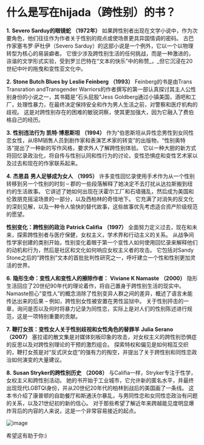 # 什么是写在hijada（跨性别）的书？

**1.** **Severo Sarduy的眼镜蛇** **（1972年）** 
如果跨性别者出现在文学小说中，作为次要角色，他们往往作为作者关于性别的观点或使场景更具异国情调的密码。 古巴作家塞韦罗·萨杜伊（Severo Sarduy）的这部小说是一个例外，它以一个以物理转型为核心的易装癖者。 它很少涉及跨性别生活的任何挑战，而是一种激进的，诙谐的文学形式实验，受到罗兰巴特在“文本的快乐”中的称赞_，_但它沉浸在20世纪中叶的拖曳和变性亚文化中。

**2.** **Stone Butch Blues by** **Leslie Feinberg** **（1993）** 
Feinberg的书是由Trans Transration andTransgender Warriors的作者撰写的第一部认真探讨其主人公性别身份的小说之一，其书籍是“石头屁股”Jess Goldberg通过小镇美国，酒吧和工厂，处理性暴力，在最终决定保持安全和作为男人生活之前，对警察和医疗机构的歧视。 这是对跨性别存在的困难的敏锐洞察，使其更加强大，因为它融入了费伯格自己的经历。

**3.** **性别违法行为** **凯特·博恩斯坦** **（1994）**
作为“伯恩斯坦从异性恋男性到女同性恋女性，从IBM销售人员到剧作家和表演艺术家的转变”的出版物，“性别奥特洛”提出了一种新的写作风格，要求外人了解跨性别体验。 它以一种大胆的新方式将回忆录政治化，将自传与性别认同和性行为的讨论，变性恐惧症和变性艺术家以及过去和现在的作家联系起来。

**4.** **杰恩县** **男人足够成为女人** **（1995）** 
许多变性回忆录使用手术作为从一个性别转移到另一个性别的时刻 – 郡的一些段落解释了她决定不去打扰从达拉斯搬到纽约的生活故事。 它讲述了她如何出现在沃霍尔工厂和石墙骚乱，然后成为美国和伦敦朋克摇滚场景的一部分，以及西柏林的奇怪地下。 它充满了对消失的反文化的深刻见解，以及一种令人愉快的替代故事，这些故事优先考虑适合资产阶级规范的愿望。

**性别变化：跨性别的政治** **Patrick Califia** **（1997）** 
全面努力定义过去，现在和未来，探索跨性别者与医疗保健，女权主义，学术界和行动主义的关系。 从战争间性学家创建的类别开始，性别变化着眼于第一个变性人如何使用回忆录来解释他们的动机和行为，然后是社区和文化如何响应女权主义者的攻击。 它包括对Sandy Stone之后的“跨性别”文本的首批批判性研究之一，呼吁建立一个性和性别更加灵活的世界。

**6.** **隐形生命：变性人和变性人的擦除作者：** **Viviane K Namaste** **（2000）** 
隐形生活回应了20世纪90年代的理论着作，将自己置身于跨性别生活的现实中。 Namaste担心“变性人”的概念消除了性别变异人群之间的差异，概述了语言未能传达出来的后果 – 例如，跨性别女性被安置在男性监狱中。 关于性别抨击的一章，询问是否以及何时将暴力记录为同性恋，实际上是对人们的性别陈述进行规范，这是一项特别重要的贡献。

**7.** **鞭打女孩：变性女人关于性别歧视和女性角色的替罪羊** **Julia Serano** **（2007）** 
塞拉诺的散文集是对媒体刻板印象的攻击，对女权主义的跨性别恐惧症的反思以及对跨性别理论的干预的激烈组合。 探索特权和偏见是如何相互交织的，鞭打女孩是对“反式厌女症”的强有力的掏空，并提出了关于跨性别和同性恋政治如何演变的大量建议。

**8.** **Susan Stryker的跨性别历史** **（2008）** 
与Califia一样，Stryker专注于性学，女权主义和跨性别活动。 她的书开始于工业城市，它允许新的匿名水平，并最终出现现代LGBTQI身份，并从20世纪20年代的柏林到战后的美国画了一条线。 这本书介绍了康普顿的自助餐厅和斯通沃尔暴乱，与男同性恋和女同性恋政治有问题的关系，以及21世纪初的新的信心。 对于那些希望了解近年来跨越能见度明显爆炸背后的内容的人来说，这是一个非常容易接近的起点。

![image](https://www.chunletang.com/girls/a.jpg)

希望这有助于你:)